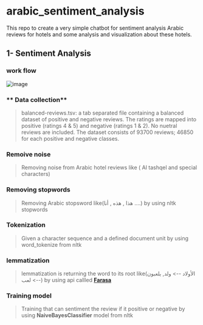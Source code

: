 # arabic_sentiment_analysis
This repo to create a very simple chatbot for sentiment analysis Arabic reviews for hotels and some analysis and visualization about these hotels.

## 1- Sentiment Analysis

### **work flow**

![image](https://i.ibb.co/HxbRX8T/1.png)

### ** Data collection**
>balanced-reviews.tsv: a tab separated file containing a balanced dataset of positive and negative reviews. The ratings are mapped into positive (ratings 4 & 5) and negative (ratings 1 & 2). No nuetral reviews are included. The dataset consists of 93700 reviews; 46850 for each positive and negative classes. 

### **Remoive noise**
>Removing noise from Arabic hotel reviews like ( Al tashqel and special characters)

### **Removing stopwords**
>Removing Arabic stopsword like(هذا , هذه , أنا ....) by using nltk stopwords

### **Tokenization**
>Given a character sequence and a defined document unit by using word_tokenize from nltk 

### **lemmatization**
>lemmatization is returning the word to its root like(الأولاد --> ولد, يلعبون --> لعب) by using api callled [**Farasa**](https://pypi.org/project/farasapy/) 

### **Training model**
>Training  that can sentiment the review if it positive or negative by using **NaiveBayesClassifier** model from nltk 
